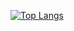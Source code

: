 [![Top Langs](https://github-readme-stats.vercel.app/api/top-langs/?username=pataro97&hide=javascript,html)](https://github.com/anuraghazra/github-readme-stats)
